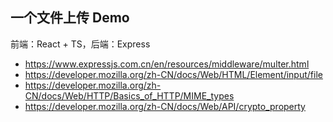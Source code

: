 ## 一个文件上传 Demo

前端：React + TS，后端：Express

- https://www.expressjs.com.cn/en/resources/middleware/multer.html
- https://developer.mozilla.org/zh-CN/docs/Web/HTML/Element/input/file
- https://developer.mozilla.org/zh-CN/docs/Web/HTTP/Basics_of_HTTP/MIME_types
- https://developer.mozilla.org/zh-CN/docs/Web/API/crypto_property
